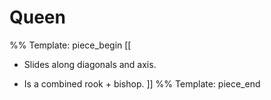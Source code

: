 # Queen

%% Template: piece_begin
[[
* Slides along diagonals and axis.

* Is a combined rook + bishop.
]]
%% Template: piece_end
